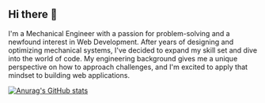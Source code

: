 ## Hi there 👋
I'm a Mechanical Engineer with a passion for problem-solving and a newfound interest in Web Development. After years of designing and optimizing mechanical systems, I've decided to expand my skill set and dive into the world of code. My engineering background gives me a unique perspective on how to approach challenges, and I'm excited to apply that mindset to building web applications.


[![Anurag's GitHub stats](https://github-readme-stats.vercel.app/api?username=HarshaVThodavalli)](https://github.com/anuraghazra/github-readme-stats)
